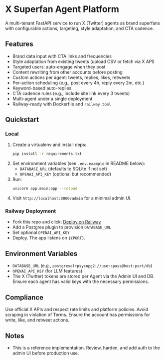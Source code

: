 # X Superfan Agent Platform

A multi-tenant FastAPI service to run X (Twitter) agents as brand superfans with configurable actions, targeting, style adaptation, and CTA cadence.

## Features
- Brand data input with CTA links and frequencies
- Style adaptation from existing tweets (upload CSV or fetch via X API)
- Targeted users: auto-engage when they post
- Content rewriting from other accounts before posting
- Custom actions per agent: tweets, replies, likes, retweets
- Per-action scheduling (e.g., post every 4h, reply every 2m, etc.)
- Keyword-based auto-replies
- CTA cadence rules (e.g., include site link every 3 tweets)
- Multi-agent under a single deployment
- Railway-ready with Dockerfile and `railway.toml`

## Quickstart

### Local
1. Create a virtualenv and install deps:
   ```bash
   pip install -r requirements.txt
   ```
2. Set environment variables (see `.env.example` in README below):
   - `DATABASE_URL` (defaults to SQLite if not set)
   - `OPENAI_API_KEY` (optional but recommended)
3. Run:
   ```bash
   uvicorn app.main:app --reload
   ```
4. Visit `http://localhost:8000/admin` for a minimal admin UI.

### Railway Deployment
- Fork this repo and click: [Deploy on Railway](https://railway.app/new)
- Add a Postgres plugin to provision `DATABASE_URL`
- Set optional `OPENAI_API_KEY`
- Deploy. The app listens on `${PORT}`.

## Environment Variables
- `DATABASE_URL` (e.g., `postgresql+psycopg2://user:pass@host:port/db`)
- `OPENAI_API_KEY` (for LLM features)
- The X (Twitter) tokens are stored per Agent via the Admin UI and DB. Ensure each agent has valid keys with the necessary permissions.

## Compliance
Use official X APIs and respect rate limits and platform policies. Avoid scraping in violation of Terms. Ensure the account has permissions for write, like, and retweet actions.

## Notes
- This is a reference implementation. Review, harden, and add auth to the admin UI before production use.